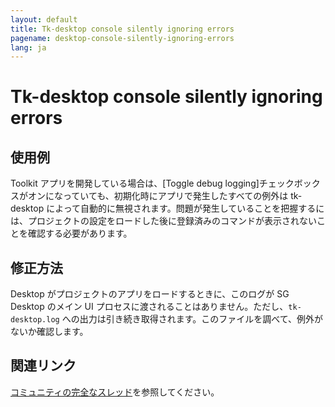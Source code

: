```yaml
---
layout: default
title: Tk-desktop console silently ignoring errors
pagename: desktop-console-silently-ignoring-errors
lang: ja
---
```


# Tk-desktop console silently ignoring errors

## 使用例

Toolkit アプリを開発している場合は、[Toggle debug logging]チェックボックスがオンになっていても、初期化時にアプリで発生したすべての例外は tk-desktop によって自動的に無視されます。問題が発生していることを把握するには、プロジェクトの設定をロードした後に登録済みのコマンドが表示されないことを確認する必要があります。

## 修正方法

Desktop がプロジェクトのアプリをロードするときに、このログが SG Desktop のメイン UI プロセスに渡されることはありません。ただし、`tk-desktop.log` への出力は引き続き取得されます。このファイルを調べて、例外がないか確認します。


## 関連リンク

[コミュニティの完全なスレッド](https://community.shotgridsoftware.com/t/8570)を参照してください。